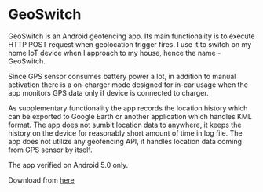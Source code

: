 # GeoSwitch
GeoSwitch is an Android geofencing app. Its main functionality is to execute HTTP POST request when geolocation trigger fires. 
I use it to switch on my home IoT device when I approach to my house, hence the name - GeoSwitch.

Since GPS sensor consumes battery power a lot, in addition to manual activation there is a on-charger mode designed for in-car usage when the app monitors 
GPS data only if device is connected to charger.

As supplementary functionality the app records the location history which can be exported to Google Earth or another application which handles KML format.
The app does not sumbit location data to anywhere, it keeps the history on the device for reasonably short amount of time in log file. The app does not 
utilize any geofencing API, it handles location data coming from GPS sensor by itself.

The app verified on Android 5.0 only.

Download from [here](https://github.com/vzhukovskyy/geoswitch/releases/)

